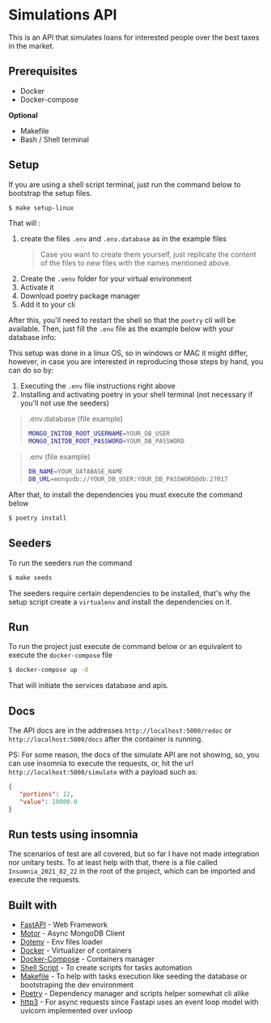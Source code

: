 # Simulations API

This is an API that simulates loans for interested people over the best taxes in the market.

## Prerequisites

- Docker
- Docker-compose

**Optional**

- Makefile
- Bash / Shell terminal

## Setup

If you are using a shell script terminal, just run the command below to bootstrap the setup files.

```bash
$ make setup-linux
```

That will :

1. create the files `.env` and `.env.database` as in the example files
   > Case you want to create them yourself, just replicate the content of the files to new files with the names mentioned above.
2. Create the `.venv` folder for your virtual environment
3. Activate it
4. Download poetry package manager
5. Add it to your cli

After this, you'll need to restart the shell so that the `poetry` cli will be available. Then, just fill the `.env` file as the example below with your database info:

This setup was done in a linux OS, so in windows or MAC it might differ, however, in case you are interested in reproducing those steps by hand, you can do so by:

1. Executing the `.env` file instructions right above
2. Installing and activating poetry in your shell terminal (not necessary if you'll not use the seeders)

> .env.database (file example)
> ```bash
> MONGO_INITDB_ROOT_USERNAME=YOUR_DB_USER
> MONGO_INITDB_ROOT_PASSWORD=YOUR_DB_PASSWORD
> ```

> .env (file example)
> ```bash
> DB_NAME=YOUR_DATABASE_NAME
> DB_URL=mongodb://YOUR_DB_USER:YOUR_DB_PASSWORD@db:27017
> ```

After that, to install the dependencies you must execute the command below

```bash
$ poetry install
```

## Seeders

To run the seeders run the command

```bash
$ make seeds
```

The seeders require certain dependencies to be installed, that's why the setup script create a `virtualenv` and install the dependencies on it.

## Run

To run the project just execute de command below or an equivalent to execute the `docker-compose` file

```bash
$ docker-compose up -d
```

That will initiate the services database and apis.

## Docs

The API docs are in the addresses `http://localhost:5000/redoc` or `http://localhost:5000/docs` after the container is running.

PS: For some reason, the docs of the simulate API are not showing, so, you can use insomnia to execute the requests, or, hit the url `http://localhost:5000/simulate` with a payload such as:

```json
{
   "portions": 12,
   "value": 10000.0
}
```

## Run tests using insomnia

The scenarios of test are all covered, but so far I have not made integration nor unitary tests.
To at least help with that, there is a file called `Insomnia_2021_02_22` in the root of the project,
which can be imported and execute the requests.

## Built with

- [FastAPI](https://fastapi.tiangolo.com/) - Web Framework
- [Motor](https://motor.readthedocs.io/en/stable/) - Async MongoDB Client
- [Dotenv](https://pypi.org/project/python-dotenv/) - Env files loader
- [Docker](https://www.docker.com/) - Virtualizer of containers
- [Docker-Compose](https://docs.docker.com/compose/) - Containers manager
- [Shell Script](https://www.shellscript.sh/) - To create scripts for tasks automation
- [Makefile](https://opensource.com/article/18/8/what-how-makefile) - To help with tasks execution like seeding the database or bootstraping the dev environment
- [Poetry](https://python-poetry.org/) - Dependency manager and scripts helper somewhat cli alike
- [http3](https://pypi.org/project/http3/) - For async requests since Fastapi uses an event loop model with uvicorn implemented over uvloop
